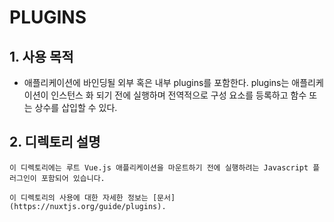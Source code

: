# PLUGINS

## 1. 사용 목적
- 애플리케이션에 바인딩될 외부 혹은 내부 plugins를 포함한다. plugins는 애플리케이션이 인스턴스 화 되기 전에 실행하며 전역적으로 구성 요소를 등록하고 함수 또는 상수를 삽입할 수 있다.


## 2. 디렉토리 설명
```
이 디렉토리에는 루트 Vue.js 애플리케이션을 마운트하기 전에 실행하려는 Javascript 플러그인이 포함되어 있습니다.

이 디렉토리의 사용에 대한 자세한 정보는 [문서](https://nuxtjs.org/guide/plugins).
```


